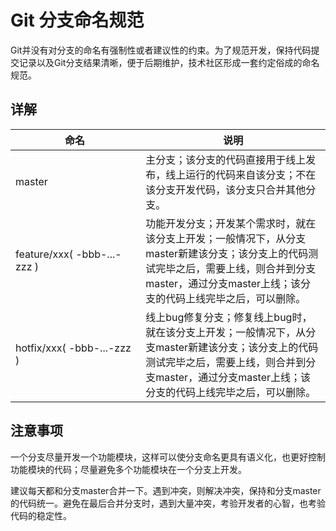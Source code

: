 # Git 分支命名规范

Git并没有对分支的命名有强制性或者建议性的约束。为了规范开发，保持代码提交记录以及Git分支结果清晰，便于后期维护，技术社区形成一套约定俗成的命名规范。

## 详解

| <div style="width:190px">命名</div> | 说明 |
| - | - |
| master | 主分支；该分支的代码直接用于线上发布，线上运行的代码来自该分支；不在该分支开发代码，该分支只合并其他分支。 |
| feature/xxx( -bbb-...-zzz ) | 功能开发分支；开发某个需求时，就在该分支上开发；一般情况下，从分支master新建该分支；该分支上的代码测试完毕之后，需要上线，则合并到分支master，通过分支master上线；该分支的代码上线完毕之后，可以删除。 |
| hotfix/xxx( -bbb-...-zzz ) | 线上bug修复分支；修复线上bug时，就在该分支上开发；一般情况下，从分支master新建该分支；该分支上的代码测试完毕之后，需要上线，则合并到分支master，通过分支master上线；该分支的代码上线完毕之后，可以删除。 |

## 注意事项

一个分支尽量开发一个功能模块，这样可以使分支命名更具有语义化，也更好控制功能模块的代码；尽量避免多个功能模块在一个分支上开发。

建议每天都和分支master合并一下。遇到冲突，则解决冲突，保持和分支master的代码统一。避免在最后合并分支时，遇到大量冲突，考验开发者的心智，也考验代码的稳定性。
